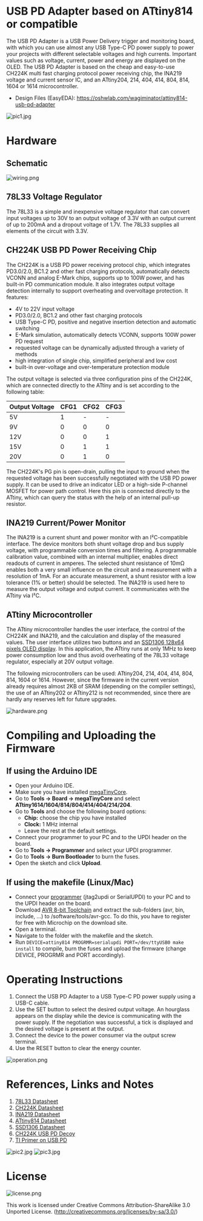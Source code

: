 # USB PD Adapter based on ATtiny814 or compatible
The USB PD Adapter is a USB Power Delivery trigger and monitoring board, with which you can use almost any USB Type-C PD power supply to power your projects with different selectable voltages and high currents. Important values such as voltage, current, power and energy are displayed on the OLED. The USB PD Adapter is based on the cheap and easy-to-use CH224K multi fast charging protocol power receiving chip, the INA219 voltage and current sensor IC, and an ATtiny204, 214, 404, 414, 804, 814, 1604 or 1614 microcontroller.

- Design Files (EasyEDA): https://oshwlab.com/wagiminator/attiny814-usb-pd-adapter

![pic1.jpg](https://raw.githubusercontent.com/wagiminator/ATtiny814-USB-PD-Adapter/master/documentation/USB_PD_Adapter_pic1.jpg)

# Hardware
## Schematic
![wiring.png](https://raw.githubusercontent.com/wagiminator/ATtiny814-USB-PD-Adapter/master/documentation/USB_PD_Adapter_wiring.png)

## 78L33 Voltage Regulator
The 78L33 is a simple and inexpensive voltage regulator that can convert input voltages up to 30V to an output voltage of 3.3V with an output current of up to 200mA and a dropout voltage of 1.7V. The 78L33 supplies all elements of the circuit with 3.3V.

## CH224K USB PD Power Receiving Chip
The CH224K is a USB PD power receiving protocol chip, which integrates PD3.0/2.0, BC1.2 and other fast charging protocols, automatically detects VCONN and analog E-Mark chips, supports up to 100W power, and has built-in PD communication module. It also integrates output voltage detection internally to support overheating and overvoltage protection. It features:

- 4V to 22V input voltage
- PD3.0/2.0, BC1.2 and other fast charging protocols
- USB Type-C PD, positive and negative insertion detection and automatic switching
- E-Mark simulation, automatically detects VCONN, supports 100W power PD request
- requested voltage can be dynamically adjusted through a variety of methods
- high integration of single chip, simplified peripheral and low cost
- built-in over-voltage and over-temperature protection module

The output voltage is selected via three configuration pins of the CH224K, which are connected directly to the ATtiny and is set according to the following table:

|Output Voltage|CFG1|CFG2|CFG3|
|-|-|-|-|
|5V|1|-|-|
|9V|0|0|0|
|12V|0|0|1|
|15V|0|1|1|
|20V|0|1|0|

The CH224K's PG pin is open-drain, pulling the input to ground when the requested voltage has been successfully negotiated with the USB PD power supply. It can be used to drive an indicator LED or a high-side P-channel MOSFET for power path control. Here this pin is connected directly to the ATtiny, which can query the status with the help of an internal pull-up resistor.

## INA219 Current/Power Monitor
The INA219 is a current shunt and power monitor with an I²C-compatible interface. The device monitors both shunt voltage drop and bus supply voltage, with programmable conversion times and filtering. A programmable calibration value, combined with an internal multiplier, enables direct readouts of current in amperes. The selected shunt resistance of 10mΩ enables both a very small influence on the circuit and a measurement with a resolution of 1mA. For an accurate measurement, a shunt resistor with a low tolerance (1% or better) should be selected. The INA219 is used here to measure the output voltage and output current. It communicates with the ATtiny via I²C.

## ATtiny Microcontroller
The ATtiny microcontroller handles the user interface, the control of the CH224K and INA219, and the calculation and display of the measured values. The user interface utilizes two buttons and an [SSD1306 128x64 pixels OLED display](http://aliexpress.com/wholesale?SearchText=128+64+0.96+oled+new+4pin). In this application, the ATtiny runs at only 1MHz to keep power consumption low and thus avoid overheating of the 78L33 voltage regulator, especially at 20V output voltage.

The following microcontrollers can be used: ATtiny204, 214, 404, 414, 804, 814, 1604 or 1614. However, since the firmware in the current version already requires almost 2KB of SRAM (depending on the compiler settings), the use of an ATtiny202 or ATtiny212 is not recommended, since there are hardly any reserves left for future upgrades.

![hardware.png](https://raw.githubusercontent.com/wagiminator/ATtiny814-USB-PD-Adapter/master/documentation/USB_PD_Adapter_hardware.png)

# Compiling and Uploading the Firmware
## If using the Arduino IDE
- Open your Arduino IDE.
- Make sure you have installed [megaTinyCore](https://github.com/SpenceKonde/megaTinyCore).
- Go to **Tools -> Board -> megaTinyCore** and select **ATtiny1614/1604/814/804/414/404/214/204**.
- Go to **Tools** and choose the following board options:
  - **Chip:**           choose the chip you have installed
  - **Clock:**          1 MHz internal
  - Leave the rest at the default settings.
- Connect your programmer to your PC and to the UPDI header on the board.
- Go to **Tools -> Programmer** and select your UPDI programmer.
- Go to **Tools -> Burn Bootloader** to burn the fuses.
- Open the sketch and click **Upload**.

## If using the makefile (Linux/Mac)
- Connect your [programmer](https://github.com/wagiminator/AVR-Programmer) (jtag2updi or SerialUPDI) to your PC and to the UPDI header on the board.
- Download [AVR 8-bit Toolchain](https://www.microchip.com/mplab/avr-support/avr-and-arm-toolchains-c-compilers) and extract the sub-folders (avr, bin, include, ...) to /software/tools/avr-gcc. To do this, you have to register for free with Microchip on the download site.
- Open a terminal.
- Navigate to the folder with the makefile and the sketch.
- Run `DEVICE=attiny814 PROGRMR=serialupdi PORT=/dev/ttyUSB0 make install` to compile, burn the fuses and upload the firmware (change DEVICE, PROGRMR and PORT accordingly).

# Operating Instructions
1. Connect the USB PD Adapter to a USB Type-C PD power supply using a USB-C cable.
2. Use the SET button to select the desired output voltage. An hourglass appears on the display while the device is communicating with the power supply. If the negotiation was successful, a tick is displayed and the desired voltage is present at the output.
3. Connect the device to the power consumer via the output screw terminal.
4. Use the RESET button to clear the energy counter.

![operation.png](https://raw.githubusercontent.com/wagiminator/ATtiny814-USB-PD-Adapter/master/documentation/USB_PD_Adapter_operation.png)

# References, Links and Notes
1. [78L33 Datasheet](https://datasheet.lcsc.com/lcsc/2204181745_Shikues-78L33_C2999140.pdf)
2. [CH224K Datasheet](https://datasheet.lcsc.com/lcsc/2204251615_WCH-Jiangsu-Qin-Heng-CH224K_C970725.pdf)
3. [INA219 Datasheet](https://www.ti.com/lit/ds/symlink/ina219.pdf?ts=1662832146107)
4. [ATtiny814 Datasheet](https://ww1.microchip.com/downloads/aemDocuments/documents/MCU08/ProductDocuments/DataSheets/ATtiny417-814-816-817-DataSheet-DS40002288A.pdf)
5. [SSD1306 Datasheet](https://cdn-shop.adafruit.com/datasheets/SSD1306.pdf)
6. [CH224K USB PD Decoy](https://github.com/wagiminator/Power-Boards/tree/master/USB-PD_Decoy_CH224K)
7. [TI Primer on USB PD](https://www.ti.com/lit/wp/slyy109b/slyy109b.pdf)

![pic2.jpg](https://raw.githubusercontent.com/wagiminator/ATtiny814-USB-PD-Adapter/master/documentation/USB_PD_Adapter_pic2.jpg)
![pic3.jpg](https://raw.githubusercontent.com/wagiminator/ATtiny814-USB-PD-Adapter/master/documentation/USB_PD_Adapter_pic3.jpg)

# License
![license.png](https://i.creativecommons.org/l/by-sa/3.0/88x31.png)

This work is licensed under Creative Commons Attribution-ShareAlike 3.0 Unported License. 
(http://creativecommons.org/licenses/by-sa/3.0/)
